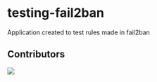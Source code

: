 # testing-fail2ban
Application created to test rules made in fail2ban


## Contributors
<a href = "https://github.com/Tanu-N-Prabhu/Python/graphs/contributors">
  <img src = "https://contrib.rocks/image?repo=jean0t/testing-fail2ban"/>
</a>
